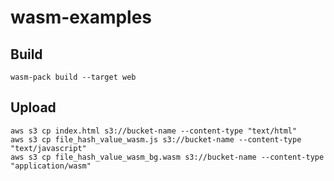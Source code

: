 # wasm-examples

## Build
```
wasm-pack build --target web
```

## Upload
```
aws s3 cp index.html s3://bucket-name --content-type "text/html"
aws s3 cp file_hash_value_wasm.js s3://bucket-name --content-type "text/javascript"
aws s3 cp file_hash_value_wasm_bg.wasm s3://bucket-name --content-type "application/wasm"
```
